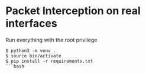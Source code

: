 # Packet Interception on real interfaces

Run everything with the root privilege
```
$ python3 -m venv .
$ source bin/activate
$ pip install -r requirements.txt 
```bash
